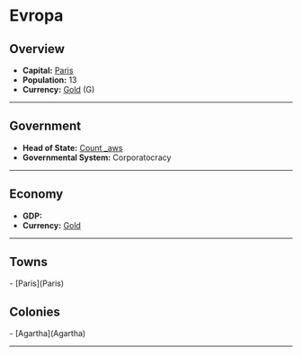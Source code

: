 # <!--NAME-->Evropa<!--NAME-->

## Overview

- **Capital:** <!--CAPITAL_LINK-->[Paris](Paris)<!--CAPITAL_LINK-->
- **Population:** <!--POPULATION-->13<!--POPULATION-->
- **Currency:** <!--CURRENCY_LINK-->[Gold](Gold)<!--CURRENCY_LINK--> (<!--CURRENCY_ABV-->G<!--CURRENCY_ABV-->)

---

## Government

- **Head of State:** <!--LEADER_TITLE_LINK-->[Count _aws](_aws)<!--LEADER_TITLE_LINK-->
- **Governmental System:** <!--GOVERNMENT-->Corporatocracy<!--GOVERNMENT-->

---

## Economy

- **GDP:** <!--GDP--> <!--GDP-->
- **Currency:** <!--CURRENCY_LINK-->[Gold](Gold)<!--CURRENCY_LINK-->

---

## Towns

<!--TOWNS-->- [Paris](Paris)<!--TOWNS-->

## Colonies

<!--COLONIES-->- [Agartha](Agartha)<!--COLONIES-->

---